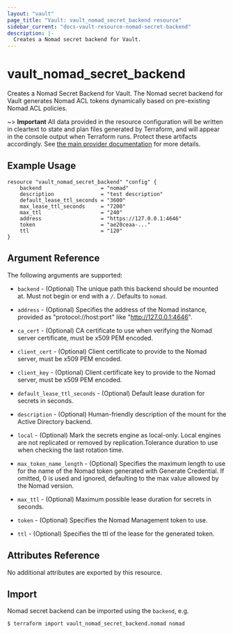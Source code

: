 ```yaml
---
layout: "vault"
page_title: "Vault: vault_nomad_secret_backend resource"
sidebar_current: "docs-vault-resource-nomad-secret-backend"
description: |-
  Creates a Nomad secret backend for Vault.
---
```


# vault\_nomad\_secret\_backend

Creates a Nomad Secret Backend for Vault. The Nomad secret backend for Vault
generates Nomad ACL tokens dynamically based on pre-existing Nomad ACL policies.

~> **Important** All data provided in the resource configuration will be
written in cleartext to state and plan files generated by Terraform, and
will appear in the console output when Terraform runs. Protect these
artifacts accordingly. See
[the main provider documentation](../index.html)
for more details.

## Example Usage

```hcl
resource "vault_nomad_secret_backend" "config" {
	backend                   = "nomad"
	description               = "test description"
	default_lease_ttl_seconds = "3600"
	max_lease_ttl_seconds     = "7200"
	max_ttl                   = "240"
	address                   = "https://127.0.0.1:4646"
	token                     = "ae20ceaa-..."
	ttl                       = "120"
}
```

## Argument Reference

The following arguments are supported:

* `backend` - (Optional) The unique path this backend should be mounted at. Must
not begin or end with a `/`. Defaults to `nomad`.

* `address` - (Optional) Specifies the address of the Nomad instance, provided
as "protocol://host:port" like "http://127.0.0.1:4646".

* `ca_cert` - (Optional) CA certificate to use when verifying the Nomad server certificate, must be
x509 PEM encoded.

* `client_cert` - (Optional) Client certificate to provide to the Nomad server, must be x509 PEM encoded.

* `client_key` - (Optional) Client certificate key to provide to the Nomad server, must be x509 PEM encoded.

* `default_lease_ttl_seconds` - (Optional) Default lease duration for secrets in seconds.

* `description` - (Optional) Human-friendly description of the mount for the Active Directory backend.

* `local` - (Optional) Mark the secrets engine as local-only. Local engines are not replicated or removed by
replication.Tolerance duration to use when checking the last rotation time.

* `max_token_name_length` - (Optional) Specifies the maximum length to use for the name of the Nomad token
generated with Generate Credential. If omitted, 0 is used and ignored, defaulting to the max value allowed
by the Nomad version.

* `max_ttl` - (Optional) Maximum possible lease duration for secrets in seconds.

* `token` - (Optional) Specifies the Nomad Management token to use.

* `ttl` - (Optional) Specifies the ttl of the lease for the generated token.



## Attributes Reference

No additional attributes are exported by this resource.

## Import

Nomad secret backend can be imported using the `backend`, e.g.

```
$ terraform import vault_nomad_secret_backend.nomad nomad
```
